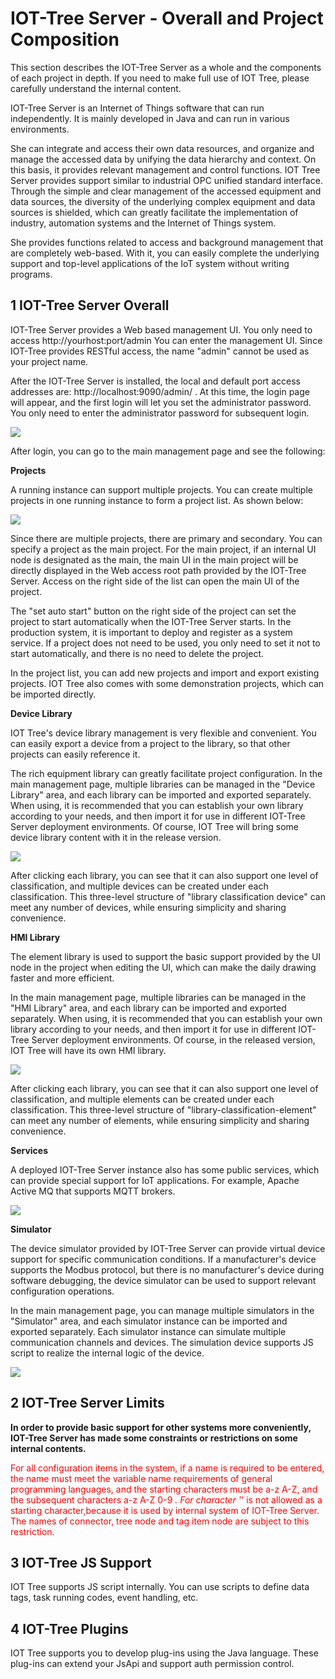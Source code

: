 IOT-Tree Server - Overall and Project Composition
==



This section describes the IOT-Tree Server as a whole and the components of each project in depth. If you need to make full use of IOT Tree, please carefully understand the internal content.

IOT-Tree Server is an Internet of Things software that can run independently. It is mainly developed in Java and can run in various environments.

She can integrate and access their own data resources, and organize and manage the accessed data by unifying the data hierarchy and context. On this basis, it provides relevant management and control functions. IOT Tree Server provides support similar to industrial OPC unified standard interface. Through the simple and clear management of the accessed equipment and data sources, the diversity of the underlying complex equipment and data sources is shielded, which can greatly facilitate the implementation of industry, automation systems and the Internet of Things system.

She provides functions related to access and background management that are completely web-based. With it, you can easily complete the underlying support and top-level applications of the IoT system without writing programs.


## 1 IOT-Tree Server Overall



IOT-Tree Server provides a Web based management UI. You only need to access http://yourhost:port/admin You can enter the management UI. Since IOT-Tree provides RESTful access, the name "admin" cannot be used as your project name.

After the IOT-Tree Server is installed, the local and default port access addresses are: http://localhost:9090/admin/ . At this time, the login page will appear, and the first login will let you set the administrator password. You only need to enter the administrator password for subsequent login.


<img src="../img/g_login.png">



After login, you can go to the main management page and see the following:


**Projects**

A running instance can support multiple projects. You can create multiple projects in one running instance to form a project list. As shown below:

 <img src="../img/main/m001.png" />



Since there are multiple projects, there are primary and secondary. You can specify a project as the main project. For the main project, if an internal UI node is designated as the main, the main UI in the main project will be directly displayed in the Web access root path provided by the IOT-Tree Server. Access on the right side of the list can open the main UI of the project.

The "set auto start" button on the right side of the project can set the project to start automatically when the IOT-Tree Server starts. In the production system, it is important to deploy and register as a system service. If a project does not need to be used, you only need to set it not to start automatically, and there is no need to delete the project.

In the project list, you can add new projects and import and export existing projects. IOT Tree also comes with some demonstration projects, which can be imported directly.


**Device Library**



IOT Tree's device library management is very flexible and convenient. You can easily export a device from a project to the library, so that other projects can easily reference it.

The rich equipment library can greatly facilitate project configuration. In the main management page, multiple libraries can be managed in the "Device Library" area, and each library can be imported and exported separately. When using, it is recommended that you can establish your own library according to your needs, and then import it for use in different IOT-Tree Server deployment environments. Of course, IOT Tree will bring some device library content with it in the release version.


 <img src="../img/main/m002.png" />



After clicking each library, you can see that it can also support one level of classification, and multiple devices can be created under each classification. This three-level structure of "library classification device" can meet any number of devices, while ensuring simplicity and sharing convenience.



**HMI Library**



The element library is used to support the basic support provided by the UI node in the project when editing the UI, which can make the daily drawing faster and more efficient.

In the main management page, multiple libraries can be managed in the "HMI Library" area, and each library can be imported and exported separately. When using, it is recommended that you can establish your own library according to your needs, and then import it for use in different IOT-Tree Server deployment environments. Of course, in the released version, IOT Tree will have its own HMI library.


 <img src="../img/main/m003.png" />



After clicking each library, you can see that it can also support one level of classification, and multiple elements can be created under each classification. This three-level structure of "library-classification-element" can meet any number of elements, while ensuring simplicity and sharing convenience.


**Services**



A deployed IOT-Tree Server instance also has some public services, which can provide special support for IoT applications. For example, Apache Active MQ that supports MQTT brokers.


<img src="../img/main/m004.png" />

**Simulator**



The device simulator provided by IOT-Tree Server can provide virtual device support for specific communication conditions. If a manufacturer's device supports the Modbus protocol, but there is no manufacturer's device during software debugging, the device simulator can be used to support relevant configuration operations.

In the main management page, you can manage multiple simulators in the "Simulator" area, and each simulator instance can be imported and exported separately. Each simulator instance can simulate multiple communication channels and devices. The simulation device supports JS script to realize the internal logic of the device.


<img src="../img/main/m005.png" />


## 2 IOT-Tree Server Limits



**In order to provide basic support for other systems more conveniently, IOT-Tree Server has made some constraints or restrictions on some internal contents.**


<font color=red>


For all configuration items in the system, if a name is required to be entered, the name must meet the variable name requirements of general programming languages, and the starting characters must be a-z A-Z, and the subsequent characters a-z A-Z 0-9 _. For character '_' is not allowed as a starting character,because it is used by internal system of IOT-Tree Server. The names of connector, tree node and tag item node are subject to this restriction.

</font>

## 3 IOT-Tree JS Support



IOT Tree supports JS script internally. You can use scripts to define data tags, task running codes, event handling, etc.


## 4 IOT-Tree Plugins



IOT Tree supports you to develop plug-ins using the Java language. These plug-ins can extend your JsApi and support auth permission control.


